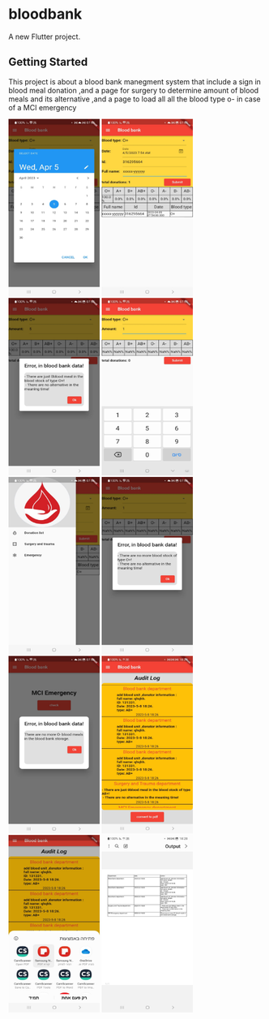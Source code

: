 # bloodbank

A new Flutter project.

## Getting Started

This project is about a blood bank manegment system that include a sign in blood meal donation ,and a page for surgery to determine amount of blood meals and its alternative ,and a page to load all all the blood type o- in case of a MCI emergency 

<img src="bloodbank images\1.jpg" width=180 height=350>
<img src="bloodbank images\2.jpg" width=180 height=350>
<img src="bloodbank images\3.jpg" width=180 height=350>
<img src="bloodbank images\4.jpg" width=180 height=350>
<img src="bloodbank images\5.jpg" width=180 height=350>
<img src="bloodbank images\6.jpg" width=180 height=350>
<img src="bloodbank images\7.jpg" width=180 height=350>
<img src="bloodbank images\8.jpg" width=180 height=350>
<img src="bloodbank images\9.jpg" width=180 height=350>
<img src="bloodbank images\10.jpg" width=180 height=350>




